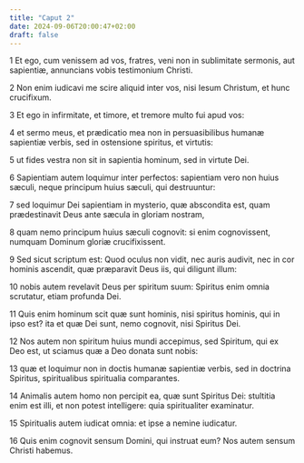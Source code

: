 ```yaml
---
title: "Caput 2"
date: 2024-09-06T20:00:47+02:00
draft: false
---
```



1 Et ego, cum venissem ad vos, fratres, veni non in sublimitate sermonis, aut sapientiæ, annuncians vobis testimonium Christi.

2 Non enim iudicavi me scire aliquid inter vos, nisi Iesum Christum, et hunc crucifixum.

3 Et ego in infirmitate, et timore, et tremore multo fui apud vos:

4 et sermo meus, et prædicatio mea non in persuasibilibus humanæ sapientiæ verbis, sed in ostensione spiritus, et virtutis:

5 ut fides vestra non sit in sapientia hominum, sed in virtute Dei.

6 Sapientiam autem loquimur inter perfectos: sapientiam vero non huius sæculi, neque principum huius sæculi, qui destruuntur:

7 sed loquimur Dei sapientiam in mysterio, quæ abscondita est, quam prædestinavit Deus ante sæcula in gloriam nostram,

8 quam nemo principum huius sæculi cognovit: si enim cognovissent, numquam Dominum gloriæ crucifixissent.

9 Sed sicut scriptum est: Quod oculus non vidit, nec auris audivit, nec in cor hominis ascendit, quæ præparavit Deus iis, qui diligunt illum:

10 nobis autem revelavit Deus per spiritum suum: Spiritus enim omnia scrutatur, etiam profunda Dei.

11 Quis enim hominum scit quæ sunt hominis, nisi spiritus hominis, qui in ipso est? ita et quæ Dei sunt, nemo cognovit, nisi Spiritus Dei.

12 Nos autem non spiritum huius mundi accepimus, sed Spiritum, qui ex Deo est, ut sciamus quæ a Deo donata sunt nobis:

13 quæ et loquimur non in doctis humanæ sapientiæ verbis, sed in doctrina Spiritus, spiritualibus spiritualia comparantes.

14 Animalis autem homo non percipit ea, quæ sunt Spiritus Dei: stultitia enim est illi, et non potest intelligere: quia spiritualiter examinatur.

15 Spiritualis autem iudicat omnia: et ipse a nemine iudicatur.

16 Quis enim cognovit sensum Domini, qui instruat eum? Nos autem sensum Christi habemus.

